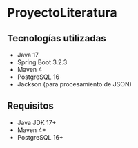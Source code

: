 # ProyectoLiteratura

##  Tecnologías utilizadas

- Java 17
- Spring Boot 3.2.3
- Maven 4
- PostgreSQL 16
- Jackson (para procesamiento de JSON)

## Requisitos

- Java JDK 17+
- Maven 4+
- PostgreSQL 16+ 
